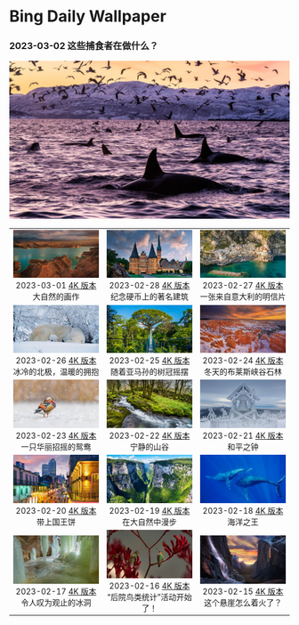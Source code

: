 # Bing Daily Wallpaper

### 2023-03-02 这些捕食者在做什么？

![](./static/2023-03-02_4k.jpg)

|      |      |      |
|:----:|:----:|:----:|
|![](./static/2023-03-01_preview.jpg)<br> 2023-03-01 [4K 版本](./static/2023-03-01_4k.jpg) <br> 大自然的画作|![](./static/2023-02-28_preview.jpg)<br> 2023-02-28 [4K 版本](./static/2023-02-28_4k.jpg) <br> 纪念硬币上的著名建筑|![](./static/2023-02-27_preview.jpg)<br> 2023-02-27 [4K 版本](./static/2023-02-27_4k.jpg) <br> 一张来自意大利的明信片|
|![](./static/2023-02-26_preview.jpg)<br> 2023-02-26 [4K 版本](./static/2023-02-26_4k.jpg) <br> 冰冷的北极，温暖的拥抱|![](./static/2023-02-25_preview.jpg)<br> 2023-02-25 [4K 版本](./static/2023-02-25_4k.jpg) <br> 随着亚马孙的树冠摇摆|![](./static/2023-02-24_preview.jpg)<br> 2023-02-24 [4K 版本](./static/2023-02-24_4k.jpg) <br> 冬天的布莱斯峡谷石林|
|![](./static/2023-02-23_preview.jpg)<br> 2023-02-23 [4K 版本](./static/2023-02-23_4k.jpg) <br> 一只华丽招摇的鸳鸯|![](./static/2023-02-22_preview.jpg)<br> 2023-02-22 [4K 版本](./static/2023-02-22_4k.jpg) <br> 宁静的山谷|![](./static/2023-02-21_preview.jpg)<br> 2023-02-21 [4K 版本](./static/2023-02-21_4k.jpg) <br> 和平之钟|
|![](./static/2023-02-20_preview.jpg)<br> 2023-02-20 [4K 版本](./static/2023-02-20_4k.jpg) <br> 带上国王饼|![](./static/2023-02-19_preview.jpg)<br> 2023-02-19 [4K 版本](./static/2023-02-19_4k.jpg) <br> 在大自然中漫步|![](./static/2023-02-18_preview.jpg)<br> 2023-02-18 [4K 版本](./static/2023-02-18_4k.jpg) <br> 海洋之王|
|![](./static/2023-02-17_preview.jpg)<br> 2023-02-17 [4K 版本](./static/2023-02-17_4k.jpg) <br> 令人叹为观止的冰洞|![](./static/2023-02-16_preview.jpg)<br> 2023-02-16 [4K 版本](./static/2023-02-16_4k.jpg) <br> “后院鸟类统计”活动开始了！|![](./static/2023-02-15_preview.jpg)<br> 2023-02-15 [4K 版本](./static/2023-02-15_4k.jpg) <br> 这个悬崖怎么着火了？|
